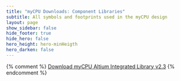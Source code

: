 ```yaml
---
title: "myCPU Downloads: Component Libraries"
subtitle: All symbols and footprints used in the myCPU design
layout: page
show_sidebar: false
hide_footer: true
hide_hero: false
hero_height: hero-minHeigth
hero_darken: false
---
```

{% comment %}
<a class="button is-primary is-light" href="{{ site.baseurl }}/downloads/libraries/mycpu_components_v2.3.zip">Download myCPU Altium Integrated Library v2.3</a>
{% endcomment %}